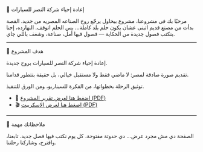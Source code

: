 🚗 إعادة إحياء شركة النصر للسيارات

مرحبًا بك في مشروعنا، مشروع بيحاول يرجّع روح الصناعه المصريه من جديد.
القصة بدأت من مصنع قديم اتبنى عشان يكون حلم بلد كاملة… بس الحلم اتوقف.
النهارده، إحنا بنكتب فصول جديدة من الحكاية — فصول فيها أمل، صناعة، وشغف باللي جاي.


---

🎯 هدف المشروع

إعادة إحياء شركة النصر للسيارات بروح جديدة.

تقديم صورة صادقة لمصر: لا ماضي فقط ولا مستقبل خيالي، بل حقيقة بتتطور قدامنا.

توثيق الرحلة بخطواتها، من الفكرة للسيناريو، ومن الورق للتنفيذ.

- 📑 [اضغط هنا لعرض تقرير المشروع (PDF)](https://github.com/MennatallahAmasha/Nasr-Revival/blob/main/Nasr-Project-report.pdf)  
- 🎬 [اضغط هنا لعرض الاسكريبت (PDF)](link-to-script)

---
📌 ملاحظاتك مهمة

الصفحة دي مش مجرد عرض… دي حدوتة مفتوحة، كل يوم نكتب فيها فصل جديد.
تابعنا، واقترح، وشاركنا رحلتنا.
